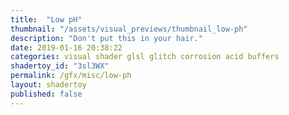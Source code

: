 ```yaml
---
title:  "Low pH"
thumbnail: "/assets/visual_previews/thumbnail_low-ph"
description: "Don't put this in your hair."
date: 2019-01-16 20:38:22
categories: visual shader glsl glitch corrosion acid buffers
shadertoy_id: "3sl3WX" 
permalink: /gfx/misc/low-ph
layout: shadertoy
published: false
---
```

